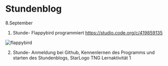 # Stundenblog

8.September
1. Stunde- Flappybird programmiert https://studio.code.org/c/419859135 

![flappybird](https://user-images.githubusercontent.com/31760498/30202228-f4dbc0a0-947d-11e7-9ca7-bfc7450957d4.png)

2. Stunde- Anmeldung bei Github, Kennenlernen des Programms und starten des Stundenblogs, StarLogo TNG Lernaktivität 1 

